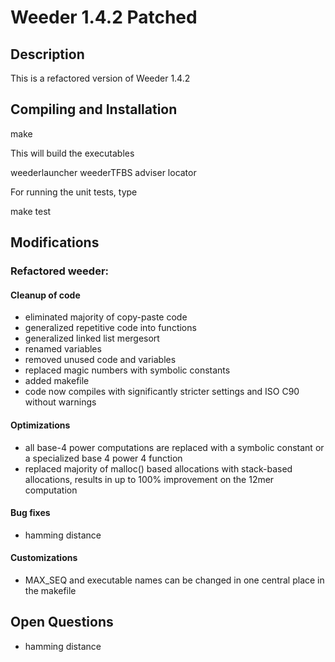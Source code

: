 # Weeder 1.4.2 Patched

## Description

This is a refactored version of Weeder 1.4.2

## Compiling and Installation

make

This will build the executables

weederlauncher
weederTFBS
adviser
locator

For running the unit tests, type

make test


## Modifications

### Refactored weeder:

#### Cleanup of code
  - eliminated majority of copy-paste code
  - generalized repetitive code into functions
  - generalized linked list mergesort
  - renamed variables
  - removed unused code and variables
  - replaced magic numbers with symbolic constants
  - added makefile
  - code now compiles with significantly stricter settings and ISO C90
    without warnings

#### Optimizations
  - all base-4 power computations are replaced with a
    symbolic constant or a specialized base 4 power 4 function
  - replaced majority of malloc() based allocations with
    stack-based allocations, results in up to 100% improvement
    on the 12mer computation

#### Bug fixes
  - hamming distance

#### Customizations
  - MAX_SEQ and executable names can be changed in one central place
    in the makefile


## Open Questions
  - hamming distance

